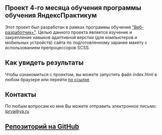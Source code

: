 Проект 4-го месяца обучения программы обучения ЯндексПрактикум
-

Этот проект был разработан в рамках программы обучения ["Веб-разработчик+"](https://praktikum.yandex.ru/promo/long-courses/web).
Целью данного проекта является изучение и закрепление навыков адаптивной верстки (для компьютеров и мобильных устройств) сайта по подготовленному заранее макету с использованием препроцессоров SCSS.

Как увидеть результаты
-
Чтобы ознакомиться с проектом, вы можете запустить файл index.html в любом браузере или перейти [по ссылке](https://viktor-ryabov.github.io/landingPage__foto-course-04-/)

Контакты
-
По любым вопросам ко мне Вы можете отправить электронное письмо: iprva@ya.ru

[Репозиторий на GitHub](https://github.com/Viktor-Ryabov/landingPage__foto-course-04-/)
-
